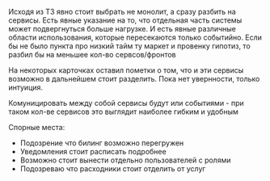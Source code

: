 Исходя из ТЗ явно стоит выбрать не монолит, а сразу разбить на сервисы. Есть явные указание на то, что отдельная часть системы может подвергнуться больше нагрузке. И есть явные различные области использования, которые пересекаются только событийно.
Если бы не было пункта про низкий тайм ту маркет и провенку гипотиз, то разбил бы на меньшее кол-во сервсов/фронтов

На некоторых карточках оставил пометки о том, что и эти сервисы возможно в дальнейшем стоит разделить. Пока нет увернности, только интуиция.

Комуницировать между собой сервисы будут или событиями - при таком кол-ве сервисов это выглядит наиболее гибким и удобным

Спорные места:
- Подозрение что билинг возможно перегружен
- Уведомления стоит расписать подробнее
- Возможно стоит вынести отдельно пользователей с ролями
- Подозреваю что расходники стоит отделить от услуг
